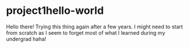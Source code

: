 # project1hello-world

Hello there!
Trying this thing again after a few years. I might need to start from scratch as I seem to forget most of what I learned during my undergrad haha!
